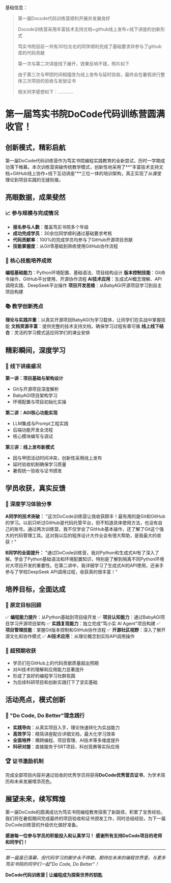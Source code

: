 基础信息：

> 第一届Docode代码训练营顺利开展并发展良好
>
> Docode训练营采用丰富技术支持文档+github线上发布+线下讲座的创新形式
>
> 笃实书院目前一共有30位左右的同学顺利完成了基础要求并参与了github库的代码贡献
>
> 第一次与第二次讲座线下展开，效果反响不错，照片如下
>
> 由于第三次与甲团时间相撞改为线上发布与延时验收，最终会在暑假进行整体三次项目的验收与发放证书
>
> 相关同学感想如下：…………



# 第一届笃实书院DoCode代码训练营圆满收官！

## 创新模式，精彩启航

第一届DoCode代码训练营作为笃实书院编程实践教育的全新尝试，历时一学期成功落下帷幕。本次训练营突破传统教学模式，创新性地采用了**"丰富技术支持文档+GitHub线上协作+线下互动讲座"**三位一体的培训架构，真正实现了从课堂理论到项目实践的无缝衔接。

## 亮眼数据，成果斐然

### 📈 参与规模与完成情况

- **报名参与人数**：覆盖笃实书院多个年级
- **成功完成学员**：30余位同学顺利通过基础要求考核
- **代码贡献率**：100%的完成学员均参与了GitHub开源项目贡献
- **技能掌握度**：从Git零基础到熟练使用GitHub协作流程

### 🎯 核心技能培养成效

**编程基础能力**：Python环境配置、基础语法、项目结构设计
 **版本控制技能**：Git命令操作、GitHub平台使用、开源协作流程
 **AI技术应用**：生成式AI概念理解、API调用实践、DeepSeek平台操作
 **项目开发思维**：从BabyAGI开源项目学习到自主项目构建

### 📚 教学创新亮点

**理论与实践并重**：以真实开源项目BabyAGI为学习载体，让同学们在实战中掌握技能
 **文档资源丰富**：提供完整的技术支持文档，确保学习过程有章可循
 **线上线下结合**：灵活的学习模式适应同学们的课业安排

## 精彩瞬间，深度学习

### 🎪 线下讲座盛况

**第一讲：项目基础与架构设计**

- Git与开源项目深度解析
- BabyAGI项目架构学习
- 环境配置与项目初始化实操

**第二讲：AGI核心功能实现**

- LLM集成与Prompt工程实践
- 后端功能开发全流程
- 核心模块编写与调试

**第三讲：线上发布新模式**

- 因与甲团活动时间冲突，创新性采用线上发布
- 延时验收机制确保学习质量
- 暑假统一验收与证书颁发

## 学员收获，真实反馈

### 💬 深度学习体验分享

**A同学的技术突破：**
 "这次DoCode训练营让我收获颇丰！最有用的是Git和GitHub的学习。以前只听过GitHub是代码托管平台，但不知道具体使用方法，也没有自己的账号。通过两次训练营，我不仅学会了GitHub基本操作，还了解了Git这个强大的代码管理工具。这对我以后的程序设计大作业会有很大帮助，是我最大的收获！"

**B同学的全面提升：**
 "通过DoCode训练营，我对Python和生成式AI有了深入了解。学会了Python基础语法和环境配置知识，特别是了解到隔离不同Python环境对大项目开发的重要性。在第二讲中，我详细学习了生成式AI的API使用，还亲手参与了学校DeepSeek API调用过程，收获真的很丰富！"

## 培养目标，全面达成

### 🎯 原定目标回顾

✅ **编程能力提升**：从Python基础到项目级开发
 ✅ **项目认知能力**：通过BabyAGI项目学习开源项目架构
 ✅ **实践复现能力**：独立完成"笃小实 AI Agent"项目构建
 ✅ **项目管理技能**：掌握Git版本控制和GitHub协作流程
 ✅ **开源社区视野**：深入了解开源文化和协作模式
 ✅ **AI技术应用**：从理论概念到实际API调用操作

### 🚀 超预期收获

- 学员们在GitHub上的代码贡献质量超出预期
- 对AI技术的理解和应用能力显著提升
- 形成了良好的编程学习社群氛围
- 为后续科研项目和创新实践打下了坚实基础

## 活动亮点，模式创新

### 🎨 "Do Code, Do Better"理念践行

- **实践导向**：从真实项目入手，理论快速转化为实战能力
- **高效学习**：精简讲座配合详细文档，最大化学习效率
- **全面培养**：横跨编程、项目管理、AI技术等多维度提升
- **科研对接**：直接服务于SRT项目、科创竞赛等实际应用

### 🏆 证书激励机制

完成全部项目内容并通过验收的优秀学员将获得**DoCode优秀营员证书**，为学术简历和未来发展增添亮色。

## 展望未来，续写辉煌

第一届DoCode的圆满成功为笃实书院编程教育探索了新路径，积累了宝贵经验。我们将在暑假期间完成最终的项目验收和证书颁发工作，同时总结经验，为下一届DoCode训练营的升级优化做好准备。

**感谢每一位参与学员的积极投入和认真学习！**
 **感谢所有支持DoCode项目的老师和同学们！**

------

*第一届虽已落幕，但代码学习的脚步永不停歇。期待在未来的编程世界里，与更多笃实书院的同学们一起"Do Code, Do Better"！*

**DoCode代码训练营 | 让编程成为探索世界的钥匙**